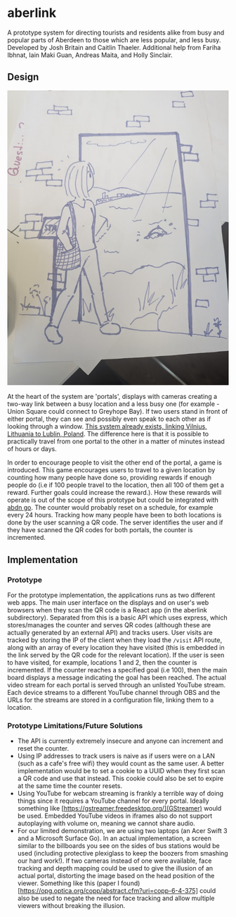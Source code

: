 # aberlink
A prototype system for directing tourists and residents alike from busy and popular parts of Aberdeen to those which are less popular, and less busy.
Developed by Josh Britain and Caitlin Thaeler. Additional help from Fariha Ibhnat, Iain Maki Guan, Andreas Maita, and Holly Sinclair.

## Design

![Caitlin's mockup of how this could look](https://github.com/CodeTheCity/aberlink/blob/main/planning/PXL_20230923_105624770.jpg)

At the heart of the system are 'portals', displays with cameras creating a two-way link between a busy location and a less busy one (for example - Union Square could connect to Greyhope Bay). If two users stand in front of either portal, they can see and possibly even speak to each other as if looking through a window. [This system already exists, linking Vilnius, Lithuania to Lublin, Poland](https://www.theverge.com/2021/5/30/22460964/vilnius-lithuania-portal-poland-connection-pandemic). The difference here is that it is possible to practically travel from one portal to the other in a matter of minutes instead of hours or days.

In order to encourage people to visit the other end of the portal, a game is introduced. This game encourages users to travel to a given location by counting how many people have done so, providing rewards if enough people do (i.e if 100 people travel to the location, then all 100 of them get a reward. Further goals could increase the reward.). How these rewards will operate is out of the scope of this prototype but could be integrated with [abdn go](https://github.com/CodeTheCity/abdn_go). The counter would probably reset on a schedule, for example every 24 hours. Tracking how many people have been to both locations is done by the user scanning a QR code. The server identifies the user and if they have scanned the QR codes for both portals, the counter is incremented.

## Implementation

### Prototype
For the prototype implementation, the applications runs as two different web apps. The main user interface on the displays and on user's web browsers when they scan the QR code is a React app (in the aberlink subdirectory). Separated from this is a basic API which uses express, which stores/manages the counter and serves QR codes (although these are actually generated by an external API) and tracks users. User visits are tracked by storing the IP of the client when they load the `/visit` API route, along with an array of every location they have visited (this is embedded in the link served by the QR code for the relevant location). If the user is seen to have visited, for example, locations 1 and 2, then the counter is incremented. If the counter reaches a specified goal (i.e 100), then the main board displays a message indicating the goal has been reached. The actual video stream for each portal is served through an unlisted YouTube stream. Each device streams to a different YouTube channel through OBS and the URLs for the streams are stored in a configuration file, linking them to a location.

### Prototype Limitations/Future Solutions
- The API is currently extremely insecure and anyone can increment and reset the counter.
- Using IP addresses to track users is naive as if users were on a LAN (such as a cafe's free wifi) they would count as the same user. A better implementation would be to set a cookie to a UUID when they first scan a QR code and use that instead. This cookie could also be set to expire at the same time the counter resets.
- Using YouTube for webcam streaming is frankly a terrible way of doing things since it requires a YouTube channel for every portal. Ideally something like [https://gstreamer.freedesktop.org/](GStreamer) would be used. Embedded YouTube videos in iframes also do not support autoplaying with volume on, meaning we cannot share audio.
- For our limited demonstration, we are using two laptops (an Acer Swift 3 and a Microsoft Surface Go). In an actual implementation, a screen similar to the billboards you see on the sides of bus stations would be used (including protective plexiglass to keep the boozers from smashing our hard work!). If two cameras instead of one were available, face tracking and depth mapping could be used to give the illusion of an actual portal, distorting the image based on the head position of the viewer. Something like this (paper I found)[https://opg.optica.org/copp/abstract.cfm?uri=copp-6-4-375] could also be used to negate the need for face tracking and allow multiple viewers without breaking the illusion.
